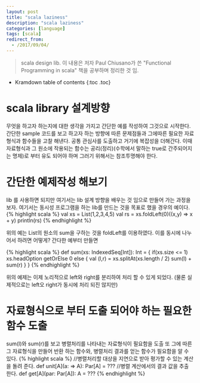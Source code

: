 ```yaml
---
layout: post
title: "scala laziness"
description: "scala laziness"
categories: [language]
tags: [scala]
redirect_from:
  - /2017/09/04/
---
```


> scala design lib. 
> 이 내용은 저자 Paul Chiusano가 쓴 "Functional Programming in scala" 책을 공부하며 정리한 것 임.

* Kramdown table of contents
{:toc .toc}

# scala library 설계방향

무엇을 하고자 하는지에 대한 생각을 가지고 간단한 예를 작성하여 그것으로 시작한다.
간단한 sample 코드를 보고 하고자 하는 방향에 따른 문제점들과 그에따른 필요한 자료형식과 함수들을 고찰 해낸다.
공통 관심사를 도출하고 거기에 복잡성을 더해간다.
이때 자료형식과 그 원소에 작용되는 함수는 공리(정리)(수학에서 말하는 true로 간주되어지는 명제)로 부터 유도 되어야 하며 그러기 위해서는 참조투명해야 한다.


# 간단한 예제작성 해보기

lib 를 사용하면 되지만 여기서는 lib 설계 방향을 배우는 것 임으로 만들어 가는 과정을 보자.
여기서는 동시성 프로그램을 하는 lib를 만드는 것을 목표로 했을 경우의 예이다.
{% highlight scala %}
	val xs = List(1,2,3,4,5)
    val rs = xs.foldLeft(0)((x,y) => x + y)
    println(rs)
{% endhighlight %}

위의 예는 List의 원소의 sum을 구하는 것을 foldLeft를 이용하였다.
이를 동시에 나누어서 하려면 어떻게? 간다한 예부터 만들면

{% highlight scala %}
def sum(xs: IndexedSeq[Int]): Int = {
	if(xs.size  <= 1) xs.headOption getOrElse 0
	else {
		val (l,r) = xs.splitAt(xs.length / 2)
        sum(l) + sum(r)
	}
}
{% endhighlight %}

위의 예제는 이제 노리적으로 left와 right를 분리하여 처리 할 수 있게 되었다.
(물론 실제적으로는 left오 right가 동시에 처리 되진 않지만)

# 자료형식으로 부터 도출 되어야 하는 필요한 함수 도출
sum(l)와 sum(r)를 보고 병렬처리를 나타내는 자료형식이 필요함을 도출 또 그에 따른 그 자료형식을 만들어 반환 하는 함수와, 병렬처리 결과를 얻는 함수가 필요함을 알 수 있다.
{% highlight scala %}
//병렬처리할 대상을 지연으로 받아 평가할 수 있는 계산을 돌려 준다.
def unit[A](a: => A): Par[A] = ???
//병렬 계산에서의 결과 값을 추출 한다.
def get[A](par: Par[A]): A = ???
{% endhighlight %}
[^1]: This is a footnote.

[kramdown]: https://kramdown.gettalong.org/
[Simple Texture]: https://github.com/yizeng/jekyll-theme-simple-texture